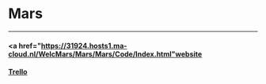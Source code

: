 # Mars
---------------------------------------
#### <a href="https://31924.hosts1.ma-cloud.nl/WelcMars/Mars/Mars/Code/Index.html"website</a>

#### <a href="https://trello.com/b/Fqg9Rh19/welcome-to-mars">Trello</a> 
